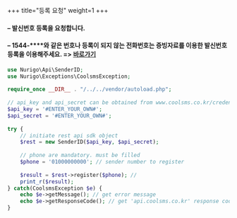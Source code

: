 +++
title="등록 요청"
weight=1
+++

#### &ndash; 발신번호 등록을 요청합니다.
#### &ndash; 1544-****와 같은 번호나 등록이 되지 않는 전화번호는 증빙자료를 이용한 발신번호 등록을 이용해주세요. => [바로가기](http://www.coolsms.co.kr/index.php?mid=service_setup&act=dispSmsconfigSenderNumbers)

```php
use Nurigo\Api\SenderID;
use Nurigo\Exceptions\CoolsmsException;
 
require_once __DIR__ . "/../../vendor/autoload.php";
 
// api_key and api_secret can be obtained from www.coolsms.co.kr/credentials
$api_key = '#ENTER_YOUR_OWN#';
$api_secret = '#ENTER_YOUR_OWN#';
 
try {
    // initiate rest api sdk object
    $rest = new SenderID($api_key, $api_secret);
 
    // phone are mandatory. must be filled
    $phone = '01000000000'; // sender number to register 
 
    $result = $rest->register($phone); // 
    print_r($result);
} catch(CoolsmsException $e) {
    echo $e->getMessage(); // get error message
    echo $e->getResponseCode(); // get 'api.coolsms.co.kr' response code
}
```

